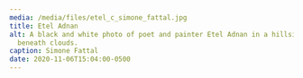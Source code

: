 ```yaml
---
media: /media/files/etel_c_simone_fattal.jpg
title: Etel Adnan
alt: A black and white photo of poet and painter Etel Adnan in a hillside meadow
  beneath clouds.
caption: Simone Fattal
date: 2020-11-06T15:04:00-0500
---
```

